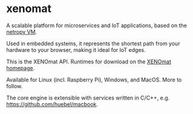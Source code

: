 # xenomat

A scalable platform for microservices and IoT applications, based on the [netropy VM](https://netropy.online).

Used in embedded systems, it represents the shortest path from your hardware to your browser, making it ideal for IoT edges.

This is the XENOmat API. Runtimes for download on the [XENOmat homepage](https://netropy.ch/xenomat).

Available for Linux (incl. Raspberry Pi), Windows, and MacOS. More to follow.


The core engine is extensible with services written in C/C++, e.g. https://github.com/huebel/macbook.
